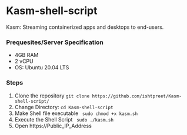 # Kasm-shell-script
Kasm: Streaming containerized apps and desktops to end-users.
### Prequesites/Server Specification
- 4GB RAM
- 2 vCPU
- OS: Ubuntu 20.04 LTS

### Steps
1. Clone the repository
    ```git clone https://github.com/ishtpreet/Kasm-shell-script/```
2. Change Directory:
     ```cd Kasm-shell-script```
3. Make Shell file executable
    ``` sudo chmod +x kasm.sh```
4. Execute the Shell Script
    ``` sudo ./kasm.sh```
5. Open https://Public_IP_Address
